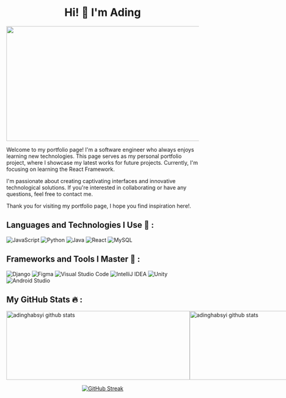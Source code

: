 <!--
**adinghabsyi/adinghabsyi** is a ✨ _special_ ✨ repository because its `README.md` (this file) appears on your GitHub profile.
-->

<div align="center">
  <h1>Hi! 👋 I'm Ading</h3>
</div>
<div align="center">
  <img src="https://media.giphy.com/media/ZVik7pBtu9dNS/giphy.gif" width="600" height="300" />
</div>

<p>Welcome to my portfolio page! I'm a software engineer who always enjoys learning new technologies. This page serves as my personal portfolio project, where I showcase my latest works for future projects. Currently, I'm focusing on learning the React Framework.

I'm passionate about creating captivating interfaces and innovative technological solutions. If you're interested in collaborating or have any questions, feel free to contact me.

Thank you for visiting my portfolio page, I hope you find inspiration here!.</p>


## Languages and Technologies I Use 🧰 :
<p align="left">
  <img alt="JavaScript" src="https://img.shields.io/badge/JavaScript-F0DB4F?style=for-the-badge&logo=javascript&logoColor=333333" />
  <img alt="Python" src="https://img.shields.io/badge/Python-3776AB?style=for-the-badge&logo=python&logoColor=white" />
  <img alt="Java" src="https://img.shields.io/badge/Java-007396?style=for-the-badge&logo=java&logoColor=white" />
  <img alt="React" src="https://img.shields.io/badge/React-61DAFB?style=for-the-badge&logo=react&logoColor=white" />
  <img alt="MySQL" src="https://img.shields.io/badge/MySQL-4479A1?style=for-the-badge&logo=mysql&logoColor=white" />
</p>


## Frameworks and Tools I Master 🔧 :
<p align="left">
  <img alt="Django" src="https://img.shields.io/badge/Django-092E20?style=for-the-badge&logo=django&logoColor=white" />
  <img alt="Figma" src="https://img.shields.io/badge/Figma-F24E1E?style=for-the-badge&logo=figma&logoColor=white" />
  <img alt="Visual Studio Code" src="https://img.shields.io/badge/Visual%20Studio%20Code-0078d7?style=for-the-badge&logo=visual-studio-code&logoColor=white" />
  <img alt="IntelliJ IDEA" src="https://img.shields.io/badge/IntelliJ%20IDEA-000000?style=for-the-badge&logo=intellij-idea&logoColor=white" />
  <img alt="Unity" src="https://img.shields.io/badge/Unity-000000?style=for-the-badge&logo=unity&logoColor=white" />
  <img alt="Android Studio" src="https://img.shields.io/badge/Android%20Studio-3DDC84?style=for-the-badge&logo=android-studio&logoColor=white" />
</p>


## My GitHub Stats 🔥 :
<div style="display: flex; justify-content: space-between;">
  <img height="180em" width="480em" src="https://github-readme-stats-eight-theta.vercel.app/api?username=adinghabsyi&show_icons=true&theme=dracula&include_all_commits=true&count_private=true" alt="adinghabsyi github stats" />
  <img height="180em" width="480em" src="https://github-readme-stats-eight-theta.vercel.app/api/top-langs/?username=adinghabsyi&layout=compact&langs_count=8&theme=dracula" alt="adinghabsyi github stats" />
</div>
<p></p>

<p align="center">
  <a href="https://github.com/adinghabsyi/github-readme-stats">
    <img align="center" src="https://github-readme-streak-stats.herokuapp.com/?user=adinghabsyi&theme=dracula&hide_border=false" alt="GitHub Streak" />
  </a>
</p>
